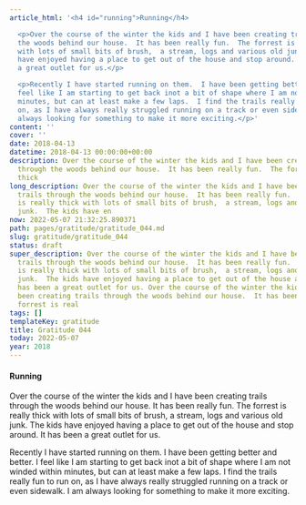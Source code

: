 ```yaml
---
article_html: '<h4 id="running">Running</h4>

  <p>Over the course of the winter the kids and I have been creating trails through
  the woods behind our house.  It has been really fun.  The forrest is really thick
  with lots of small bits of brush,  a stream, logs and various old junk.  The kids
  have enjoyed having a place to get out of the house and stop around.  It has been
  a great outlet for us.</p>

  <p>Recently I have started running on them.  I have been getting better and better.  I
  feel like I am starting to get back inot a bit of shape where I am not winded within
  minutes, but can at least make a few laps.  I find the trails really fun to run
  on, as I have always really struggled running on a track or even sidewalk.  I am
  always looking for something to make it more exciting.</p>'
content: ''
cover: ''
date: 2018-04-13
datetime: 2018-04-13 00:00:00+00:00
description: Over the course of the winter the kids and I have been creating trails
  through the woods behind our house.  It has been really fun.  The forrest is really
  thick
long_description: Over the course of the winter the kids and I have been creating
  trails through the woods behind our house.  It has been really fun.  The forrest
  is really thick with lots of small bits of brush,  a stream, logs and various old
  junk.  The kids have en
now: 2022-05-07 21:32:25.890371
path: pages/gratitude/gratitude_044.md
slug: gratitude/gratitude_044
status: draft
super_description: Over the course of the winter the kids and I have been creating
  trails through the woods behind our house.  It has been really fun.  The forrest
  is really thick with lots of small bits of brush,  a stream, logs and various old
  junk.  The kids have enjoyed having a place to get out of the house and stop around.  It
  has been a great outlet for us. Over the course of the winter the kids and I have
  been creating trails through the woods behind our house.  It has been really fun.  The
  forrest is real
tags: []
templateKey: gratitude
title: Gratitude 044
today: 2022-05-07
year: 2018
---
```


#### Running

Over the course of the winter the kids and I have been creating trails through the woods behind our house.  It has been really fun.  The forrest is really thick with lots of small bits of brush,  a stream, logs and various old junk.  The kids have enjoyed having a place to get out of the house and stop around.  It has been a great outlet for us.

Recently I have started running on them.  I have been getting better and better.  I feel like I am starting to get back inot a bit of shape where I am not winded within minutes, but can at least make a few laps.  I find the trails really fun to run on, as I have always really struggled running on a track or even sidewalk.  I am always looking for something to make it more exciting.